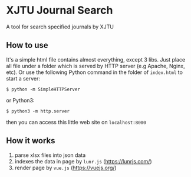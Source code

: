 # XJTU Journal Search

A tool for search specified journals by XJTU

## How to use

It's a simple html file contains almost everything, except 3 libs.
Just place all file under a folder which is served by HTTP server (e.g Apache, Nginx, etc).
Or use the following Python command in the folder of `index.html` to start a server:

    $ python -m SimpleHTTPServer

or Python3:

    $ python3 -m http.server

then you can access this little web site on `localhost:8000`

## How it works

1. parse xlsx files into json data
2. indexes the data in page by `lunr.js` (https://lunrjs.com/)
3. render page by `vue.js` (https://vuejs.org/)
